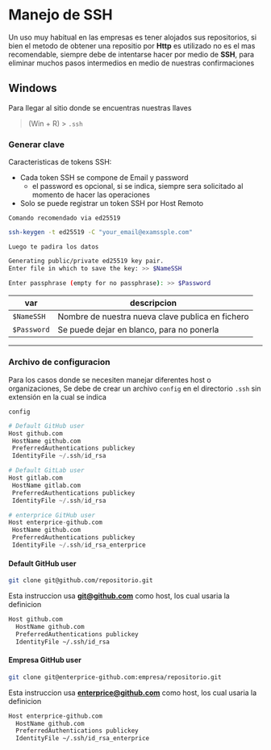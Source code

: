 # Manejo de SSH

Un uso muy habitual en las empresas es tener alojados sus repositorios, si bien el metodo de obtener una repositio por **Http** es utilizado no es el mas recomendable, siempre debe de intentarse hacer por medio de **SSH**, para eliminar muchos pasos intermedios en medio de nuestras confirmaciones

## Windows

Para llegar al sitio donde se encuentras nuestras llaves

> (Win + R) > `.ssh`

### Generar clave

Caracteristicas de tokens SSH:

- Cada token SSH se compone de Email y password
  - el password es opcional, si se indica, siempre sera solicitado al momento de hacer las operaciones
- Solo se puede registrar un token SSH por Host Remoto

`Comando recomendado via ed25519`

```bash
ssh-keygen -t ed25519 -C "your_email@examssple.com"
```

`Luego te padira los datos`

```bash
Generating public/private ed25519 key pair.
Enter file in which to save the key: >> $NameSSH

Enter passphrase (empty for no passphrase): >> $Password
```

| var         | descripcion                                      |
| ----------- | ------------------------------------------------ |
| `$NameSSH`  | Nombre de nuestra nueva clave publica en fichero |
| `$Password` | Se puede dejar en blanco, para no ponerla        |

---

### Archivo de configuracion

Para los casos donde se necesiten manejar diferentes host o organizaciones, Se debe de crear un archivo `config` en el directorio `.ssh` sin extensión en la cual se indica

`config`

```python
# Default GitHub user
Host github.com
 HostName github.com
 PreferredAuthentications publickey
 IdentityFile ~/.ssh/id_rsa

# Default GitLab user
Host gitlab.com
 HostName gitlab.com
 PreferredAuthentications publickey
 IdentityFile ~/.ssh/id_rsa

# enterprice GitHub user
Host enterprice-github.com
 HostName github.com
 PreferredAuthentications publickey
 IdentityFile ~/.ssh/id_rsa_enterprice
```

#### Default GitHub user

```bash
git clone git@github.com/repositorio.git
```

Esta instruccion usa **git@github.com** como host, los cual usaria la definicion

```bash
Host github.com
  HostName github.com
  PreferredAuthentications publickey
  IdentityFile ~/.ssh/id_rsa
```

#### Empresa GitHub user

```bash
git clone git@enterprice-github.com:empresa/repositorio.git
```

Esta instruccion usa **enterprice@github.com** como host, los cual usaria la definicion

```bash
Host enterprice-github.com
  HostName github.com
  PreferredAuthentications publickey
  IdentityFile ~/.ssh/id_rsa_enterprice
```
